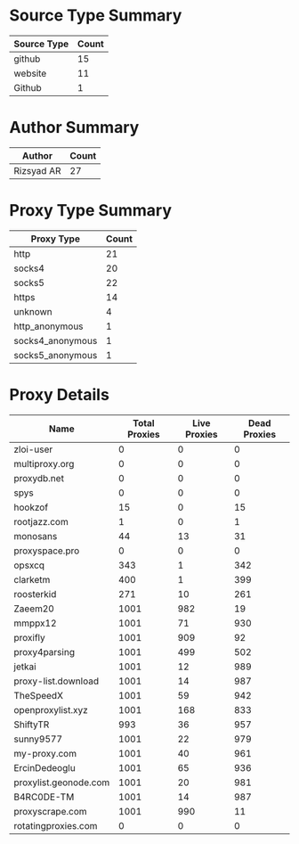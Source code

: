 # Source Type Summary

| Source Type | Count |
|-------------|-------|
| github | 15 |
| website | 11 |
| Github | 1 |


# Author Summary

| Author | Count |
|--------|-------|
| Rizsyad AR | 27 |


# Proxy Type Summary

| Proxy Type | Count |
|------------|-------|
| http | 21 |
| socks4 | 20 |
| socks5 | 22 |
| https | 14 |
| unknown | 4 |
| http_anonymous | 1 |
| socks4_anonymous | 1 |
| socks5_anonymous | 1 |


# Proxy Details

| Name | Total Proxies | Live Proxies | Dead Proxies |
|------|---------------|--------------|---------------|
| zloi-user | 0 | 0 | 0 |
| multiproxy.org | 0 | 0 | 0 |
| proxydb.net | 0 | 0 | 0 |
| spys | 0 | 0 | 0 |
| hookzof | 15 | 0 | 15 |
| rootjazz.com | 1 | 0 | 1 |
| monosans | 44 | 13 | 31 |
| proxyspace.pro | 0 | 0 | 0 |
| opsxcq | 343 | 1 | 342 |
| clarketm | 400 | 1 | 399 |
| roosterkid | 271 | 10 | 261 |
| Zaeem20 | 1001 | 982 | 19 |
| mmppx12 | 1001 | 71 | 930 |
| proxifly | 1001 | 909 | 92 |
| proxy4parsing | 1001 | 499 | 502 |
| jetkai | 1001 | 12 | 989 |
| proxy-list.download | 1001 | 14 | 987 |
| TheSpeedX | 1001 | 59 | 942 |
| openproxylist.xyz | 1001 | 168 | 833 |
| ShiftyTR | 993 | 36 | 957 |
| sunny9577 | 1001 | 22 | 979 |
| my-proxy.com | 1001 | 40 | 961 |
| ErcinDedeoglu | 1001 | 65 | 936 |
| proxylist.geonode.com | 1001 | 20 | 981 |
| B4RC0DE-TM | 1001 | 14 | 987 |
| proxyscrape.com | 1001 | 990 | 11 |
| rotatingproxies.com | 0 | 0 | 0 |
